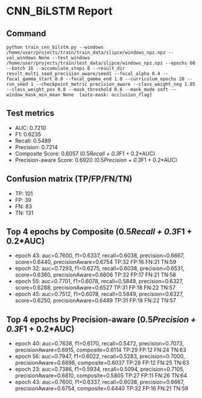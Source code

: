 # CNN_BiLSTM Report

## Command
```
python train_cnn_bilstm.py --windows /home/user/projects/train/train_data/slipce/windows_npz.npz --val_windows None --test_windows /home/user/projects/train/test_data/slipce/windows_npz.npz --epochs 60 --batch 16 --accumulate_steps 8 --result_dir result_multi_seed_precision_aware/seed1 --focal_alpha 0.4 --focal_gamma_start 0.0 --focal_gamma_end 1.0 --curriculum_epochs 20 --run_seed 1 --checkpoint_metric precision_aware --class_weight_neg 1.05 --class_weight_pos 0.8 --mask_threshold 0.6 --mask_mode soft --window_mask_min_mean None  [auto-mask: occlusion_flag]
```

## Test metrics
- AUC: 0.7210
- F1: 0.6235
- Recall: 0.5489
- Precision: 0.7214
- Composite Score: 0.6057 (0.5*Recall + 0.3*F1 + 0.2*AUC)
- Precision-aware Score: 0.6920 (0.5*Precision + 0.3*F1 + 0.2*AUC)
## Confusion matrix (TP/FP/FN/TN)
- TP: 101
- FP: 39
- FN: 83
- TN: 131

## Top 4 epochs by Composite (0.5*Recall + 0.3*F1 + 0.2*AUC)
- epoch 43: auc=0.7600, f1=0.6337, recall=0.6038, precision=0.6667, score=0.6440, precisionAware=0.6754  TP:32 FP:16 FN:21 TN:59
- epoch 32: auc=0.7293, f1=0.6275, recall=0.6038, precision=0.6531, score=0.6360, precisionAware=0.6606  TP:32 FP:17 FN:21 TN:58
- epoch 55: auc=0.7701, f1=0.6078, recall=0.5849, precision=0.6327, score=0.6288, precisionAware=0.6527  TP:31 FP:18 FN:22 TN:57
- epoch 45: auc=0.7512, f1=0.6078, recall=0.5849, precision=0.6327, score=0.6250, precisionAware=0.6489  TP:31 FP:18 FN:22 TN:57

## Top 4 epochs by Precision-aware (0.5*Precision + 0.3*F1 + 0.2*AUC)
- epoch 40: auc=0.7638, f1=0.6170, recall=0.5472, precision=0.7073, precisionAware=0.6915, composite=0.6114  TP:29 FP:12 FN:24 TN:63
- epoch 56: auc=0.7947, f1=0.6022, recall=0.5283, precision=0.7000, precisionAware=0.6896, composite=0.6037  TP:28 FP:12 FN:25 TN:63
- epoch 23: auc=0.7386, f1=0.5934, recall=0.5094, precision=0.7105, precisionAware=0.6810, composite=0.5805  TP:27 FP:11 FN:26 TN:64
- epoch 43: auc=0.7600, f1=0.6337, recall=0.6038, precision=0.6667, precisionAware=0.6754, composite=0.6440  TP:32 FP:16 FN:21 TN:59
